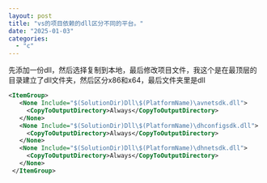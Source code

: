 ```yaml
---
layout: post
title: "vs的项目依赖的dll区分不同的平台。"
date: "2025-01-03"
categories: 
  - "c"
---
```


先添加一份dll，然后选择复制到本地，最后修改项目文件，我这个是在最顶层的目录建立了dll文件夹，然后区分x86和x64，最后文件夹里是dll

```xml
<ItemGroup>
   <None Include="$(SolutionDir)Dll\$(PlatformName)\avnetsdk.dll">
     <CopyToOutputDirectory>Always</CopyToOutputDirectory>
   </None>
   <None Include="$(SolutionDir)Dll\$(PlatformName)\dhconfigsdk.dll">
     <CopyToOutputDirectory>Always</CopyToOutputDirectory>
   </None>
   <None Include="$(SolutionDir)Dll\$(PlatformName)\dhnetsdk.dll">
     <CopyToOutputDirectory>Always</CopyToOutputDirectory>
   </None>
 </ItemGroup>
```

